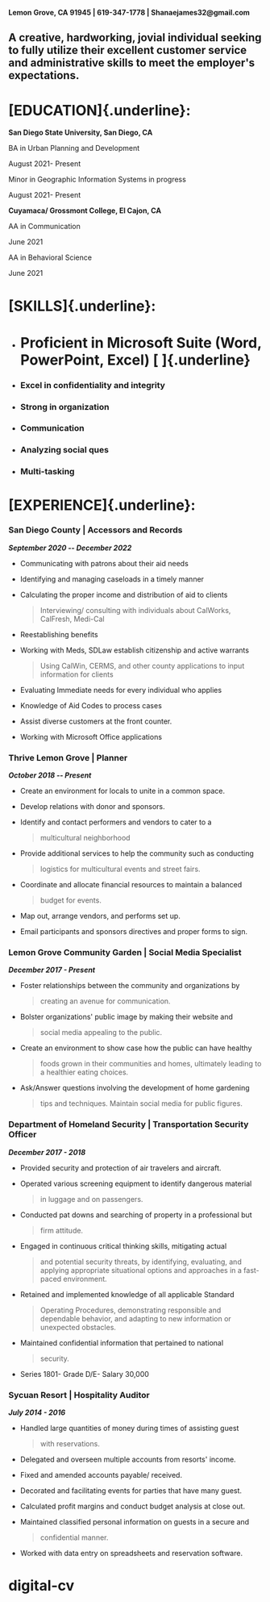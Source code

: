 **Lemon Grove, CA 91945 \| 619-347-1778 \| Shanaejames32\@gmail.com**

A creative, hardworking, jovial individual seeking to fully utilize their excellent customer service and administrative skills to meet the employer's expectations.
-------------------------------------------------------------------------------------------------------------------------------------------------------------------

[EDUCATION]{.underline}:
========================

**San Diego State University, San Diego, CA**

BA in Urban Planning and Development

August 2021- Present

Minor in Geographic Information Systems in progress

August 2021- Present

**Cuyamaca/ Grossmont College, El Cajon, CA**

AA in Communication

June 2021

AA in Behavioral Science

June 2021

[SKILLS]{.underline}:
=====================

-   Proficient in Microsoft Suite (Word, PowerPoint, Excel) [ ]{.underline} 
    =======================================================================

-   ### Excel in confidentiality and integrity 

-   ### Strong in organization

-   ### Communication

-   ### Analyzing social ques 

-   ### Multi-tasking 

[EXPERIENCE]{.underline}:
=========================

### San Diego County \| Accessors and Records 

***September 2020 -- December 2022***

-   Communicating with patrons about their aid needs

-   Identifying and managing caseloads in a timely manner

-   Calculating the proper income and distribution of aid to clients
    > Interviewing/ consulting with individuals about CalWorks,
    > CalFresh, Medi-Cal

-   Reestablishing benefits

-   Working with Meds, SDLaw establish citizenship and active warrants
    > Using CalWin, CERMS, and other county applications to input
    > information for clients

-   Evaluating Immediate needs for every individual who applies

-   Knowledge of Aid Codes to process cases

-   Assist diverse customers at the front counter.

-   Working with Microsoft Office applications

### Thrive Lemon Grove \| Planner 

***October 2018 -- Present***

-   Create an environment for locals to unite in a common space.

-   Develop relations with donor and sponsors.

-   Identify and contact performers and vendors to cater to a
    > multicultural neighborhood

-   Provide additional services to help the community such as conducting
    > logistics for multicultural events and street fairs.

-   Coordinate and allocate financial resources to maintain a balanced
    > budget for events.

-   Map out, arrange vendors, and performs set up.

-   Email participants and sponsors directives and proper forms to sign.

### 

### Lemon Grove Community Garden \| Social Media Specialist 

***December 2017 - Present***

-   Foster relationships between the community and organizations by
    > creating an avenue for communication.

-   Bolster organizations' public image by making their website and
    > social media appealing to the public.

-   Create an environment to show case how the public can have healthy
    > foods grown in their communities and homes, ultimately leading to
    > a healthier eating choices.

-   Ask/Answer questions involving the development of home gardening
    > tips and techniques. Maintain social media for public figures.

### Department of Homeland Security \| Transportation Security Officer 

***December 2017 - 2018***

-   Provided security and protection of air travelers and aircraft.

-   Operated various screening equipment to identify dangerous material
    > in luggage and on passengers.

-   Conducted pat downs and searching of property in a professional but
    > firm attitude.

-   Engaged in continuous critical thinking skills, mitigating actual
    > and potential security threats, by identifying, evaluating, and
    > applying appropriate situational options and approaches in a
    > fast-paced environment.

-   Retained and implemented knowledge of all applicable Standard
    > Operating Procedures, demonstrating responsible and dependable
    > behavior, and adapting to new information or unexpected obstacles.

-   Maintained confidential information that pertained to national
    > security.

-   Series 1801- Grade D/E- Salary 30,000

### Sycuan Resort \| Hospitality Auditor

***July 2014 - 2016***

-   Handled large quantities of money during times of assisting guest
    > with reservations.

-   Delegated and overseen multiple accounts from resorts' income.

-   Fixed and amended accounts payable/ received.

-   Decorated and facilitating events for parties that have many guest.

-   Calculated profit margins and conduct budget analysis at close out.

-   Maintained classified personal information on guests in a secure and
    > confidential manner.

-   Worked with data entry on spreadsheets and reservation software.
# digital-cv
